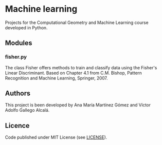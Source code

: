 # Machine learning

Projects for the Computational Geometry and Machine Learning course developed in Python.

## Modules

### fisher.py

The class Fisher offers methods to train and classify data using the Fisher's Linear Discriminant. Based on Chapter 4.1 from C.M. Bishop, Pattern Recognition and Machine Learning, Springer, 2007.
        

## Authors

This project is been developed by Ana María Martínez Gómez and Víctor Adolfo Gallego Alcalá.



## Licence

Code published under MIT License (see [LICENSE](LICENSE)).
